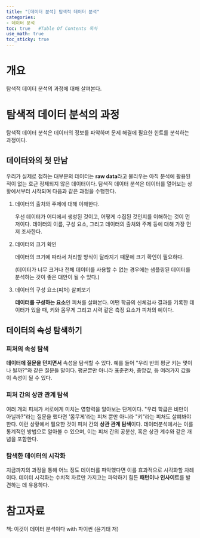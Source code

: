 ```yaml
---
title: "[데이터 분석] 탐색적 데이터 분석"
categories: 
- 데이터 분석
toc: true   #Table Of Contents 목차 
use_math: true
toc_sticky: true
---
```


# 개요

탐색적 데이터 분석의 과정에 대해 살펴본다.

# 탐색적 데이터 분석의 과정

탐색적 데이터 분석은 데이터의 정보를 파악하며 문제 해결에 필요한 힌트를 분석하는 과정이다.

## 데이터와의 첫 만남

우리가 실제로 접하는 대부분의 데이터는 **raw data**라고 불리우는 아직 분석에 활용된 적이 없는 호근 정제되지 않은 데이터이다. 탐색적 데이터 분석은 데이터를 열어보는 상황에서부터 시작되며 다음과 같은 과정을 수행한다.

1. 데이터의 출처와 주제에 대해 이해한다.

   우선 데이터가 어디에서 생성된 것이고, 어떻게 수집된 것인지를 이해하는 것이 먼저이다.  데이터의 이름, 구성 요소, 그리고 데이터의 출처와 주제 등에 대해 가장 먼저 조사한다.

2. 데이터의 크기 확인

   데이터의 크기에 따라서 처리할 방식이 달라지기 때문에 크기 확인이 필요하다.

   (데이터가 너무 크거나 전체 데이터를 사용할 수 없는 경우에는 샘플링된 데이터를 분석하는 것이 좋은 대안이 될 수 있다.)

3. 데이터의 구성 요소(피처) 살펴보기

   **데이터를 구성하는 요소**인 피처를 살펴본다. 어떤 학급의 신체검사 결과를 기록한 데이터가 있을 때, 키와 몸무게 그리고 시력 같은 측정 요소가 피처의 예이다.

## 데이터의 속성 탐색하기

### 피처의 속성 탐색

**데이터에 질문을 던지면서** 속성을 탐색할 수 있다. 예를 들어 "우리 반의 평균 키는 몇이나 될까?"와 같은 질문들 말이다.  평균뿐만 아니라 표준편차, 중앙값, 등 여러가지 값들이 속성이 될 수 있다.

### 피처 간의 상관 관계 탐색

여러 개의 피처가 서로에게 미치는 영향력을 알아보는 단계이다. "우리 학급은 비만이 아닐까?"라는 질문을 했다면 '몸무게'라는 피처 뿐만 아니라 "키"라는 피처도 살펴봐야 한다. 이런 상황에서 필요한 것이 피처 간의 **상관 관계 탐색**이다. 데이터분석에서는 이를 통계적인 방법으로 알아볼 수 있으며, 이는 피처 간의 공분산, 혹은 상관 계수와 같은 개념을 포함한다.

### 탐색한 데이터의 시각화

지금까지의 과정을 통해 어느 정도 데이터를 파악했다면 이를 효과적으로 시각화할 차례이다. 데이터 시각화는 수치적 자료만 가지고는 파악하기 힘든 **패턴이나 인사이트**를 발견하는 데 유용하다.

# 참고자료

책: 이것이 데이터 분석이다 with 파이썬 (윤기태 저)



































